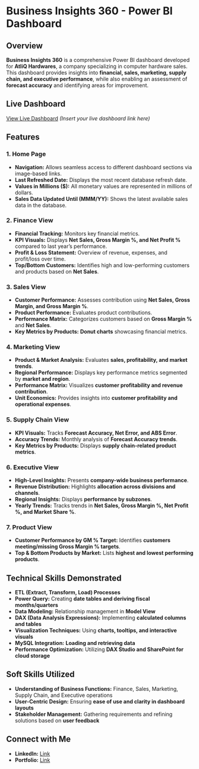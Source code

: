 # Business Insights 360 - Power BI Dashboard

## Overview

**Business Insights 360** is a comprehensive Power BI dashboard developed for **AtliQ Hardwares**, a company specializing in computer hardware sales. This dashboard provides insights into **financial, sales, marketing, supply chain, and executive performance**, while also enabling an assessment of **forecast accuracy** and identifying areas for improvement.

## Live Dashboard

[View Live Dashboard](https://app.powerbi.com/view?r=eyJrIjoiNjc4NzQ3ZTQtZTllZS00NjIxLThiOWUtZTNhY2Q4MGNiNzQ3IiwidCI6ImM2ZTU0OWIzLTVmNDUtNDAzMi1hYWU5LWQ0MjQ0ZGM1YjJjNCJ9&pageName=0079c201cb86e91776c9) *(Insert your live dashboard link here)*

## Features

### 1. Home Page
- **Navigation:** Allows seamless access to different dashboard sections via image-based links.
- **Last Refreshed Date:** Displays the most recent database refresh date.
- **Values in Millions ($):** All monetary values are represented in millions of dollars.
- **Sales Data Updated Until (MMM/YY):** Shows the latest available sales data in the database.

### 2. Finance View
- **Financial Tracking:** Monitors key financial metrics.
- **KPI Visuals:** Displays **Net Sales, Gross Margin %, and Net Profit %** compared to last year’s performance.
- **Profit & Loss Statement:** Overview of revenue, expenses, and profit/loss over time.
- **Top/Bottom Customers:** Identifies high and low-performing customers and products based on **Net Sales**.

### 3. Sales View
- **Customer Performance:** Assesses contribution using **Net Sales, Gross Margin, and Gross Margin %**.
- **Product Performance:** Evaluates product contributions.
- **Performance Matrix:** Categorizes customers based on **Gross Margin %** and **Net Sales**.
- **Key Metrics by Products:** **Donut charts** showcasing financial metrics.

### 4. Marketing View
- **Product & Market Analysis:** Evaluates **sales, profitability, and market trends**.
- **Regional Performance:** Displays key performance metrics segmented by **market and region**.
- **Performance Matrix:** Visualizes **customer profitability and revenue contribution**.
- **Unit Economics:** Provides insights into **customer profitability and operational expenses**.

### 5. Supply Chain View
- **KPI Visuals:** Tracks **Forecast Accuracy, Net Error, and ABS Error**.
- **Accuracy Trends:** Monthly analysis of **Forecast Accuracy trends**.
- **Key Metrics by Products:** Displays **supply chain-related product metrics**.

### 6. Executive View
- **High-Level Insights:** Presents **company-wide business performance**.
- **Revenue Distribution:** Highlights **allocation across divisions and channels**.
- **Regional Insights:** Displays **performance by subzones**.
- **Yearly Trends:** Tracks trends in **Net Sales, Gross Margin %, Net Profit %, and Market Share %**.

### 7. Product View
- **Customer Performance by GM % Target:** Identifies **customers meeting/missing Gross Margin % targets**.
- **Top & Bottom Products by Market:** Lists **highest and lowest performing products**.

## Technical Skills Demonstrated

- **ETL (Extract, Transform, Load) Processes**
- **Power Query:** Creating **date tables and deriving fiscal months/quarters**
- **Data Modeling:** Relationship management in **Model View**
- **DAX (Data Analysis Expressions):** Implementing **calculated columns and tables**
- **Visualization Techniques:** Using **charts, tooltips, and interactive visuals**
- **MySQL Integration:** **Loading and retrieving data**
- **Performance Optimization:** Utilizing **DAX Studio and SharePoint for cloud storage**

## Soft Skills Utilized

- **Understanding of Business Functions:** Finance, Sales, Marketing, Supply Chain, and Executive operations
- **User-Centric Design:** Ensuring **ease of use and clarity in dashboard layouts**
- **Stakeholder Management:** Gathering requirements and refining solutions based on **user feedback**

## Connect with Me

- **LinkedIn:** [Link](https://www.linkedin.com/in/divyangkumarpatel/)
- **Portfolio:** [Link](https://divyangpatel.in/)


